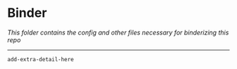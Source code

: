 # Binder

*This folder contains the config and other files necessary for binderizing this repo*

---

`add-extra-detail-here`